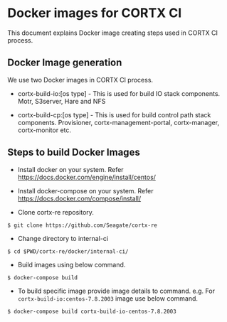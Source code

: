 # Docker images for CORTX CI

This document explains Docker image creating steps used in CORTX CI process.

## Docker Image generation

We use two Docker images in CORTX CI process. 

- cortx-build-io:[os type]  - This is used for build IO stack components. Motr, S3server, Hare and NFS

- cortx-build-cp:[os type]  - This is used for build control path stack components. Provisioner, cortx-management-portal, cortx-manager, cortx-monitor etc. 

## Steps to build Docker Images

- Install docker on your system. Refer https://docs.docker.com/engine/install/centos/ 

- Install docker-compose on your system. Refer https://docs.docker.com/compose/install/

- Clone cortx-re repository.

```
$ git clone https://github.com/Seagate/cortx-re 
```

- Change directory to internal-ci

```
$ cd $PWD/cortx-re/docker/internal-ci/
```
- Build images using below command.

```
$ docker-compose build
```

- To build specific image provide image details to command. e.g. For `cortx-build-io:centos-7.8.2003` image use below command.
```
$ docker-compose build cortx-build-io-centos-7.8.2003
```